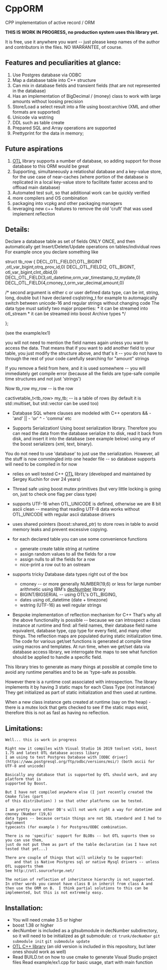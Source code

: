 # CppORM
CPP implementation of active record / ORM

**THIS IS WORK IN PROGRESS, no production system uses this library yet.**

It is free, use it anywhere you want -- just please keep names of the author
and contributors in the files. NO WARRANTEE, of course.

## Features and peculiarities at glance:
1. Use Postgres database via ODBC
2. Map a database table into C++ structure
3. Can mix in database fields and transient fields (that are not represented in the database)
4. Has an implementation of BigDecimal / (money) class to work with large amounts without loosing precision
5. Store/Load a select result into a file using boost:archive (XML and other formats are supported)
6. Unicode via wstring
7. DDL such as table create
8. Prepared SQL and Array operations are supported
9. Prettyprint for the data in memory;

## Future aspirations
1. [OTL](http://otl.sourceforge.net/otl3_intro.htm) library supports a number of database, so adding support for those database to this ORM would be great
2. Supporting, simultaneously a relatioshal database and a key-value store, for the use case of near-caches (where portion of the database is replicated in a local key-value store to facilitate faster access and to offload main database)
3. Automated test suit, so that additional work can be quickly verified
4. more compilers and OS combination
5. packaging into vcpkg and other packaging managers
6. leveraging new c++ features to remove the old 'cruft' that was used implement reflection

## Details:


Declare a database table as set of fields ONLY ONCE, and then automatically get
Insert/Delete/Update  operations on tables/individual rows
For example once you declare something like

struct  tb_row
{
  DECL_OTL_FIELD(1,OTL_BIGINT ,otl_var_bigint,otrq_prov_id,0)
  DECL_OTL_FIELD(2, OTL_BIGINT, otl_var_bigint,clnt_dbid,0)  
  DECL_OTL_FIELD(3,otl_datetime,orm_var_timestamp_tz,mydate,0)
  DECL_OTL_FIELD(4,cmoney_t,orm_var_decimal,amount,0)

/* second argument is either c or user defined data type, can be 
int, string, long, double but I have declared csqlstring_t for example
to automagically switch between unicode-16 and regular strings
without changing code 
The data type must satisfy two major properties:
	* it can be streamed into otl_stream
	* it can be streamed into boost Archive types
*/

};

(see the example/ex1)

you will not need to mention the field names again unless you want to access
the data.  That means that if you want to add another field to your table, you
just modify the structure above, and that's it -- you do not have to through
the rest of your code carefully searching for "amount"  strings

If you remove a field from here, and it is used somewhere -- you will immediately
get compile error (because all the fields are type-safe compile time structures and
not just 'strings')

Now
tb_row  my_row  --  is the row

cactivetable_t<tb_row> my_tb; --  is a table  of rows (by default it is std::multiset, but std::vector
can be used too)



*	Database SQL where clauses are modeled with C++ operators 
&& - 'and'
|| - 'or'
^  - 'comma'
etc


*  Supports Serialization! Using boost serialization library.  Therefore you can
read the data from the database serialize it to disk, read it back from disk, and insert
it into the database (see example below) using any of the boost serializers (xml, text, binary).

You do not need to use 'database' to just use the serialization. However, all the stuff is
now commingled into one header file -- so database supports will need to be compiled in for now

* relies on well tested C++ [OTL](http://otl.sourceforge.net/otl3_intro.htm) library (developed and maintained by Sergey Kuchin for over 24 years)


*  Thread safe using boost mutex primitives (but very little locking is going on, 
just to check one flag per class type)

*  supports UTF-16 when OTL_UNICODE is defined,  otherwise we are 8 bit ascii clean -- meaning
that reading UTF-8 data works without OTL_UNICODE with regular ascii database drivers

* uses shared pointers (boost::shared_ptr) to store rows in table to avoid memory leaks and prevent
excessive copying.

* for each declared table you can use some convenience functions
	* generate create table string at runtime
 	* assign random values to all the fields for a row
	* assign nulls to all the fields for a row
	* nice-print a row out to an ostream



* supports tricky Database data types right out of the box
	* cmoney  -- or more generally NUMBER(19,6) or less for large number arithmetic
	using IBM's [decNumber](https://github.com/SDL-Hercules-390/decNumber) library
	* BIGINT/BIGSERIAL -- using OTL's OTL_BIGING,
	* dates using otl_datetime (date + timezone)
	* wstring (UTF-16) as well regular strings

*  Bespoke implementation of  reflection mechanism for C++
	That's why all the above functionality is possible -- because we can introspect
	a class instance at runtime and find: all field names, their database field name equivalent, database type, cpp type for every field, and many other things. The reflection maps are populated during static initialization time.  The code for various get/set functions is generated at compile time using macros and templates. At run time, when we get/set data via database access library, we interrogate the maps to see what function should be applied to handle a specific field.


This library  tries to generate as many things at possible at compile time to avoid any
runtime penalties and to be as 'type-safe as possible.

However there is a runtime cost associated with introspection.
The library implements it by having 3 static maps for each Class Type (not instance)
They get initialized as part of static initialization and then used at runtime.

When a new class instance gets created at runtime (say on the heap) - there is
a mutex lock that gets checked to see if the static maps exist, therefore this is not as fast as having no reflection.



## Limitations:
	Well... this is work in progress

	Right now it compiles with Visual Studio 16 2019 toolset v141, boost 1.75 and latest OTL database access libary
	I am using to test Postgres Database with [ODBC driver](https://www.postgresql.org/ftp/odbc/versions/msi/) (both ascii for UTF-8 and unicode)

	Basically any database that is supported by OTL should work, and any platform that is
	supported by Boost.

	But I have not compiled anywhere else (I just recently created the Cmake files (part
	of this distribution) ) so that other platforms can be tested.

	I am pretty sure other DB's will not work right a way for datetime and cmoney (Number (19,6)
	data types -- because certain things are not SQL standard and I had to implement
	typecasts (for example ) for Postgres/ODBC combination.

	There is no 'specific' support for BLOBs -- but OTL suports them so you can use them,
	just do not put them as part of the table declaration (as I have not tested that yet...)

	There are couple of things that will unlikely to be supported:
		and that is Native Postgres sql or native Mysql drivers -- unless OTL supports them
	See http://otl.sourceforge.net/

	The notion of reflection of inheritance hierarchy is not supported.  In other words you cannot have class B in inherit from class A and then use the ORM on B.	I think partial solutions to this can be implemented, but this is not extremely easy.
	



## Installation:

* You will need cmake 3.5 or higher
* boost 1.38 or higher
* decNumber is included as a gitsubmodule in decNumber subdirectory, so it will need to be initialized as git submodule:    ` cd trunk/decNumber ` `git submodule init` `git submodule update`
* [OTL C++ library]( http://otl.sourceforge.net/) (an old version is included in this repository, but later ones should work as well)
* Read BUILD.txt on how to use cmake to generate Visual Studio project files
Read example/ex1.cpp for basic usage, start with main function
